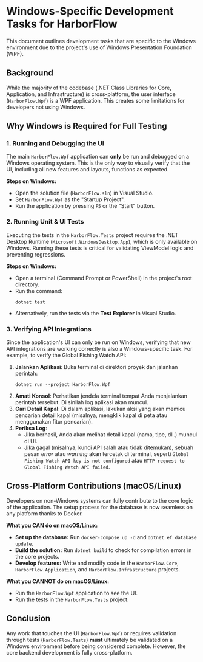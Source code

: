 # Windows-Specific Development Tasks for HarborFlow

This document outlines development tasks that are specific to the Windows environment due to the project's use of Windows Presentation Foundation (WPF).

## Background

While the majority of the codebase (.NET Class Libraries for Core, Application, and Infrastructure) is cross-platform, the user interface (`HarborFlow.Wpf`) is a WPF application. This creates some limitations for developers not using Windows.

## Why Windows is Required for Full Testing

### 1. Running and Debugging the UI

The main `HarborFlow.Wpf` application can **only** be run and debugged on a Windows operating system. This is the only way to visually verify that the UI, including all new features and layouts, functions as expected.

**Steps on Windows:**
- Open the solution file (`HarborFlow.sln`) in Visual Studio.
- Set `HarborFlow.Wpf` as the "Startup Project".
- Run the application by pressing `F5` or the "Start" button.

### 2. Running Unit & UI Tests

Executing the tests in the `HarborFlow.Tests` project requires the .NET Desktop Runtime (`Microsoft.WindowsDesktop.App`), which is only available on Windows. Running these tests is critical for validating ViewModel logic and preventing regressions.

**Steps on Windows:**
- Open a terminal (Command Prompt or PowerShell) in the project's root directory.
- Run the command:
  ```shell
  dotnet test
  ```
- Alternatively, run the tests via the **Test Explorer** in Visual Studio.

### 3. Verifying API Integrations

Since the application's UI can only be run on Windows, verifying that new API integrations are working correctly is also a Windows-specific task. For example, to verify the Global Fishing Watch API:

1.  **Jalankan Aplikasi**: Buka terminal di direktori proyek dan jalankan perintah:
    ```shell
    dotnet run --project HarborFlow.Wpf
    ```
2.  **Amati Konsol**: Perhatikan jendela terminal tempat Anda menjalankan perintah tersebut. Di sinilah log aplikasi akan muncul.
3.  **Cari Detail Kapal**: Di dalam aplikasi, lakukan aksi yang akan memicu pencarian detail kapal (misalnya, mengklik kapal di peta atau menggunakan fitur pencarian).
4.  **Periksa Log**:
    *   Jika berhasil, Anda akan melihat detail kapal (nama, tipe, dll.) muncul di UI.
    *   Jika gagal (misalnya, kunci API salah atau tidak ditemukan), sebuah pesan *error* atau *warning* akan tercetak di terminal, seperti `Global Fishing Watch API key is not configured` atau `HTTP request to Global Fishing Watch API failed`.

## Cross-Platform Contributions (macOS/Linux)

Developers on non-Windows systems can fully contribute to the core logic of the application. The setup process for the database is now seamless on any platform thanks to Docker.

**What you CAN do on macOS/Linux:**
- **Set up the database:** Run `docker-compose up -d` and `dotnet ef database update`.
- **Build the solution:** Run `dotnet build` to check for compilation errors in the core projects.
- **Develop features:** Write and modify code in the `HarborFlow.Core`, `HarborFlow.Application`, and `HarborFlow.Infrastructure` projects.

**What you CANNOT do on macOS/Linux:**
- Run the `HarborFlow.Wpf` application to see the UI.
- Run the tests in the `HarborFlow.Tests` project.

## Conclusion

Any work that touches the UI (`HarborFlow.Wpf`) or requires validation through tests (`HarborFlow.Tests`) **must** ultimately be validated on a Windows environment before being considered complete. However, the core backend development is fully cross-platform.